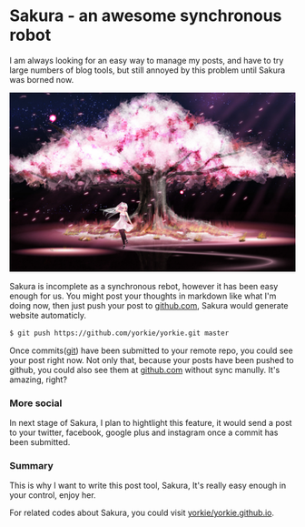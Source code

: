 
# Sakura - an awesome synchronous robot

I am always looking for an easy way to manage my posts, and have to try large numbers of blog tools, but still annoyed by this problem until Sakura was borned now.

![sakura](/styles/images/sakura-1.jpg)

Sakura is incomplete as a synchronous rebot, however it has been easy enough for us.
You might post your thoughts in markdown like what I'm doing now, then just push your post to [github.com](https://github.com), Sakura would generate website automaticly.

```bash
$ git push https://github.com/yorkie/yorkie.git master
```

Once commits([git](http://git-scm.com/)) have been submitted to your remote repo, you could see your post right now. Not only that, because your posts have been pushed to github, you could also see them at [github.com](https://github.com) without sync manully. It's amazing, right?

### More social

In next stage of Sakura, I plan to hightlight this feature, it would send a post to your twitter, facebook, google plus and instagram once a commit has been submitted.

### Summary

This is why I want to write this post tool, Sakura, It's really easy enough in your control, enjoy her.

For related codes about Sakura, you could visit [yorkie/yorkie.github.io](https://github.com/yorkie/yorkie.github.io).
